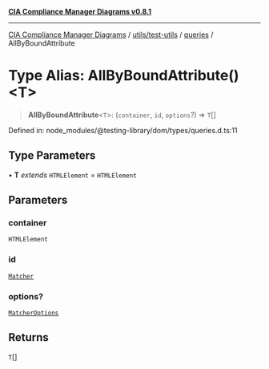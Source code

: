 [**CIA Compliance Manager Diagrams v0.8.1**](../../../../../README.md)

***

[CIA Compliance Manager Diagrams](../../../../../modules.md) / [utils/test-utils](../../../README.md) / [queries](../README.md) / AllByBoundAttribute

# Type Alias: AllByBoundAttribute()\<T\>

> **AllByBoundAttribute**\<`T`\>: (`container`, `id`, `options`?) => `T`[]

Defined in: node\_modules/@testing-library/dom/types/queries.d.ts:11

## Type Parameters

• **T** *extends* `HTMLElement` = `HTMLElement`

## Parameters

### container

`HTMLElement`

### id

[`Matcher`](../../../type-aliases/Matcher.md)

### options?

[`MatcherOptions`](../../../interfaces/MatcherOptions.md)

## Returns

`T`[]
